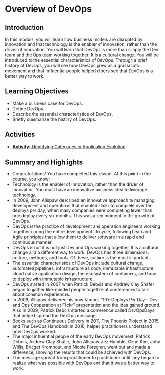# Overview of DevOps
## Introduction
In this module, you will learn how business models are disrupted by innovation and that technology is the enabler of innovation, rather than the driver of innovation. You will learn that DevOps is more than simply the Dev team and the Ops team working together. It is a cultural change. You will be introduced to the essential characteristics of DevOps. Through a brief history of DevOps, you will see how DevOps grew as a grassroots movement and that influential people helped others see that DevOps is a better way to work.

## Learning Objectives
* Make a business case for DevOps.
* Define DevOps.
* Describe the essential characteristics of DevOps.
* Briefly summarize the history of DevOps.

## Activities
* [**Activity:** Identifying Categories in Application Evolution](https://cf-courses-data.s3.us.cloud-object-storage.appdomain.cloud/IBM-CS0191EN-SkillsNetwork/labs/Module_1/Evolution/index.html)

## Summary and Highlights
* Congratulations! You have completed this lesson. At this point in the course, you know:
* Technology is the enabler of innovation, rather than the driver of innovation. You must have an innovative business idea to leverage technology.
* In 2009, John Allspaw described an innovative approach to managing development and operations that enabled Flickr to complete over ten deploys per day, when many companies were completing fewer than one deploy every six months. This was a key moment in the growth of DevOps.
* DevOps is the practice of development and operation engineers working together during the entire development lifecycle, following Lean and Agile principles that allow them to deliver software in a rapid and continuous manner.
* DevOps is not it is not just Dev and Ops working together. It is a cultural change and a different way to work. DevOps has three dimensions: culture, methods, and tools. Of these, culture is the most important.
* The essential characteristics of DevOps include cultural change, automated pipelines, infrastructure as code, immutable infrastructure, cloud native application design, the ecosystem of containers, and how to deploy with immutable infrastructure.
* DevOps started in 2007 when Patrick Debois and Andrew Clay Shafer began to gather like-minded people together at conferences to talk about common experiences.
* In 2009, Allspaw delivered his now famous “10+ Deploys Per Day – Dev and Ops Cooperation at Flickr” presentation and the idea gained ground. Also in 2009, Patrick Debois started a conference called DevOpsDays that helped spread the DevOps message.
* Books such as Continuous Delivery in 2011, The Phoenix Project in 2015, and The DevOps Handbook in 2016, helped practitioners understand how DevOps worked.
* The major influential people of the early DevOps movement: Patrick Debois, Andrew Clay Shafer, John Allspaw, Jez Humble, Gene Kim, John Willis, Bridget Kromhout, and Nicole Forsgren, went out and made a difference, showing the results that could be achieved with DevOps.
* The message spread from practitioner to practitioner until they began to realize what was possible with DevOps and that it was a better way to work.
